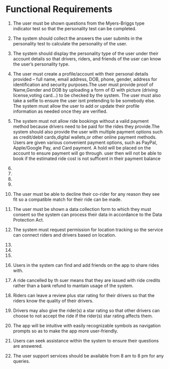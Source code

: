 # Functional Requirements
1. The user must be shown questions from the Myers-Briggs type indicator test so that the personality test can be completed.
2. The system should collect the answers the user submits in the personality test to calculate the personality of the user.
3. The system should display the personality type of the user under their account details so that drivers, riders, and friends of the user can know the user’s personality type. 
4. The user must create a profile/account with their personal details provided – full name, email address, DOB, phone, gender, address for identification and security purposes.The user must provide proof of Name,Gender and DOB by uploading a form of ID with picture (driving license,voting card...) to be checked by the system. The user must also take a selfie to ensure the user isnt pretending to be somebody else. The system must allow the user to add or update their profile information as needed once they are verified.
5.  The system must not allow ride bookings without a valid payment method because drivers need to be paid for the rides they provide.The system should also provide the user with multiple payment options such as credit/debit cards,digital wallets,or other online payment methods. Users are given various convenient payment options, such as PayPal, Apple/Google Pay, and Card payment. A hold will be placed on the account to ensure payment will go through. user then will not be able to book if the estimated ride cost is not sufficent in their payment balance 
6. 
7. 
8. 
9. 
10. The user must be able to decline their co-rider for any reason they see fit so a compatible match  for their ride can be made. 
11. The user must be shown a data collection form to which they must consent so the system can process their data in accordance to the Data Protection Act.
12. The system must request permission for location tracking so the service can connect riders and drivers based on location.
13. 
14. 
15. 
16. Users in the system can find and add friends on the app to share rides with.
17. A ride cancelled by th suer means that they are issued with ride credits rather than a bank refund to mantain usage of the system.
18. Riders can leave a review plus star rating for their drivers so that the riders know the quality of their drivers.
19. Drivers may also give the rider(s) a star rating so that other drivers can choose to not accept the ride if the rider(s) star rating affects them. 

21. The app will be intuitive with easily recognizable symbols as navigation prompts so as to make the app more user-friendly.  
22. Users can seek assistance within the system to ensure their questions are answered.  
23. The user support services should be available from 8 am to 8 pm for any queries.
